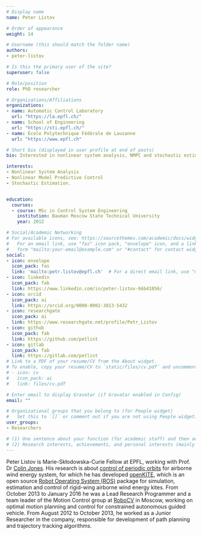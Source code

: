 ```yaml
---
# Display name
name: Peter Listov

# Order of appearance
weight: 14

# Username (this should match the folder name)
authors:
- peter-listov

# Is this the primary user of the site?
superuser: false

# Role/position
role: PhD researcher

# Organizations/Affiliations
organizations:
- name: Automatic Control Laboratory
  url: "https://la.epfl.ch/"
- name: School of Engineering
  url: "https://sti.epfl.ch/"
- name: École Polytechnique Fédérale de Lausanne
  url: "https://www.epfl.ch"

# Short bio (displayed in user profile at end of posts)
bio: Interested in nonlinear system analysis, NMPC and stochastic estimation.

interests:
- Nonlinear System Analysis
- Nonlinear Model Predictive Control
- Stochastic Estimation.


education:
  courses:
  - course: MSc in Control System Engineering
    institution: Bauman Moscow State Technical University
    year: 2012

# Social/Academic Networking
# For available icons, see: https://sourcethemes.com/academic/docs/widgets/#icons
#   For an email link, use "fas" icon pack, "envelope" icon, and a link in the
#   form "mailto:your-email@example.com" or "#contact" for contact widget.
social:
- icon: envelope
  icon_pack: fas
  link: 'mailto:petr.listov@epfl.ch'  # For a direct email link, use "mailto:test@example.org".
- icon: linkedin
  icon_pack: fab
  link: https://www.linkedin.com/in/peter-listov-66b41856/
- icon: orcid
  icon_pack: ai
  link: https://orcid.org/0000-0002-3813-5432
- icon: researchgate
  icon_pack: ai
  link: https://www.researchgate.net/profile/Petr_Listov
- icon: github
  icon_pack: fab
  link: https://github.com/petlist
- icon: gitlab
  icon_pack: fab
  link: https://gitlab.com/petlist
# Link to a PDF of your resume/CV from the About widget.
# To enable, copy your resume/CV to `static/files/cv.pdf` and uncomment the lines below.  
# - icon: cv
#   icon_pack: ai
#   link: files/cv.pdf

# Enter email to display Gravatar (if Gravatar enabled in Config)
email: ""

# Organizational groups that you belong to (for People widget)
#   Set this to `[]` or comment out if you are not using People widget.  
user_groups:
- Researchers

# (1) One sentence about your function (for academic staff) and then another sentence about your role(s) within the training network
# (2) Research interests, achievements, and personal interests (mainly for researchers)
---
```


Peter Listov is Marie-Skłodowska-Curie Fellow at EPFL, working with Prof. Dr [Colin Jones](/authors/colin-jones/). His research is about [control of periodic orbits](/project/esr14/) for airborne wind energy system, for which he has developed [openKITE](https://github.com/LA-EPFL/openkite), which is an open source [Robot Operating System (ROS)](https://www.ros.org/) package for simulation, estimation and control of rigid-wing airborne wind energy kites. From October 2013 to January 2016 he was a Lead Research Programmer and a team leader of the Motion Control group at [RoboCV](http://robocv.com/) in Moscow, working on optimal motion planning and control for constrained autonomous guided vehicle. From August 2012 to October 2013, he worked as a Junior Researcher in the company, responsible for development of path planning and trajectory tracking algorithms.
